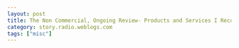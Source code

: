 ```yaml
---
layout: post
title: The Non Commercial, Ongoing Review- Products and Services I Recommend -- Or Don't Recommend with Biases Clear and Open
category: story.radio.weblogs.com
tags: ["misc"]
---
```

<head>
<meta http-equiv="Content-Type" content="text/html; charset=UTF-8">
    <meta http-equiv="Expires" content="Mon, 01 Jan 1990 01:00:00 GMT">
    <title>The Non Commercial, Ongoing Review: Products and Services I Recommend -- Or Don't Recomment with Biases Clear and Open</title>
    <style type="text/css">
      body {
        margin-top: 0px;
        margin-left: 0px;
        margin-right: 0px;
        margin-bottom: 0px;
        }

      body, td, p {
        font-family: verdana, sans-serif;
        font-size: 90%;
        }

      h2 { 
        font-family: Verdana, Arial, Helvetica, sans-serif; font-size: 24px; font-weight: bold
        }
      .header {
        font-family: Verdana, Arial, Helvetica, sans-serif; font-size: 40px; font-weight: bold
        }
      .realsmall {
        font-family: Verdana, Arial, Helvetica, sans-serif; font-size: 9px;
        }
      .small {
        font-family: Verdana, Arial, Helvetica, sans-serif; font-size: 10px;
        }
      </style>
    </head>

| 

 |

| ![](http://radio.weblogs.com/0103807/images/trans60x60.gif)  
 | Last updated: 7/30/2002; 4:51:41 AM  
 | ![](http://radio.weblogs.com/0103807/images/trans60x60.gif) |

| ![](http://radio.weblogs.com/0103807/images/trans60x1.gif)  
 | 

<font size="+3"><b><a href="http://radio.weblogs.com/0103807/" style="color:black; text-decoration:none">The FuzzyBlog!</a></b></font>  
_Marketing 101. Consulting 101. PHP Consulting. Random geeky stuff. I Blog Therefore I Am._

<font size="+1"><b>The Non Commercial, Ongoing Review: Products and Services I Recommend -- Or Don't Recomment with Biases Clear and Open</b></font>

I don't know about anyone else out there but, with the current ethical shall we say faux pas's, that are all too common in the business and the media, I don't trust big organizations any more.&nbsp; Maybe I never really did but I find that when I see a review in PC Week or InfoWorld or Gartner or Aberdeen and then I see a big vendor ad right next to it (example - in this month's Blank (don't want to get harrassed by big media company, going to leave the name out, right after a columnist waxes poetic about a product, there is an ad for that product within 4 pages of it; coincidence), I say "I wonder ...".&nbsp; Here's what I do trust: Fellow Bloggers.&nbsp; Sure the product isn't evaluated along 15 criteria (and a grid!) but it's honest.&nbsp; Biases are open.&nbsp; Still, finding random blog entries about 1 product they might use isn't easy.&nbsp; So here's my solution: This Radio Story.

As I use a product or service, I'll document it's use from time to time from installation to throwing it out and let people know at least what I think of it.&nbsp; Sure I'm not a reviewer professionally but if your needs dovetail with mine this might be useful for you.&nbsp; Additionally I'll try and write about NON commercial products as well.&nbsp; I find that I use less and less commercial software every day and substitute in Open Source, Freeware, Shareware, etc.

And if other bloggers want to do the same type of thing, I'll link to you from the bottom of this article.

The On Going, Non-Commercial Review

- 

  
  

<script language="JavaScript" type="text/javascript"><!--
	var imageUrl = "http://radio.xmlstoragesystem.com/weblogStats/count.gif";
	var imageTag = "<img src=\"" + imageUrl + "?group=radio1&usernum=103807&referer=" + escape (document.referrer) + "\" height=\"1\" width=\"1\">";
	document.write (imageTag);
	//--></script>

 | ![](http://radio.weblogs.com/0103807/images/trans60x1.gif)  
 |
| ![](http://radio.weblogs.com/0103807/images/trans60x60.gif)  
 | Copyright 2002 © The FuzzyStuff  
 | ![](http://radio.weblogs.com/0103807/images/trans60x60.gif)  
 |

